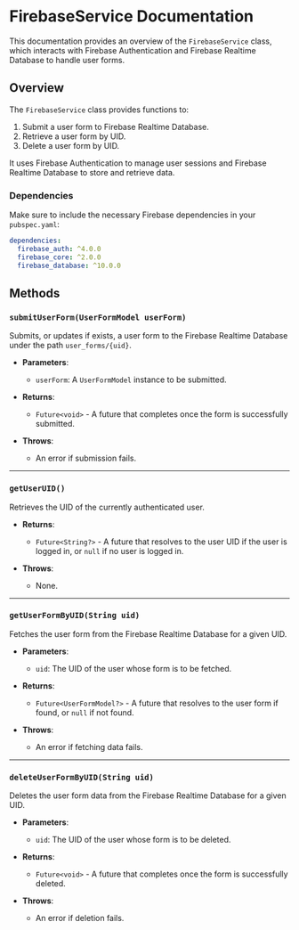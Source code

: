 # FirebaseService Documentation

This documentation provides an overview of the `FirebaseService` class, which interacts with Firebase Authentication and Firebase Realtime Database to handle user forms.

## Overview

The `FirebaseService` class provides functions to:
1. Submit a user form to Firebase Realtime Database.
2. Retrieve a user form by UID.
3. Delete a user form by UID.

It uses Firebase Authentication to manage user sessions and Firebase Realtime Database to store and retrieve data.

### Dependencies

Make sure to include the necessary Firebase dependencies in your `pubspec.yaml`:

```yaml
dependencies:
  firebase_auth: ^4.0.0
  firebase_core: ^2.0.0
  firebase_database: ^10.0.0
  ```
## Methods

### `submitUserForm(UserFormModel userForm)`
Submits, or updates if exists, a user form to the Firebase Realtime Database under the path `user_forms/{uid}`.

- **Parameters**:
    - `userForm`: A `UserFormModel` instance to be submitted.

- **Returns**:
    - `Future<void>` - A future that completes once the form is successfully submitted.

- **Throws**:
    - An error if submission fails.

---

### `getUserUID()`
Retrieves the UID of the currently authenticated user.

- **Returns**:
    - `Future<String?>` - A future that resolves to the user UID if the user is logged in, or `null` if no user is logged in.

- **Throws**:
    - None.

---

### `getUserFormByUID(String uid)`
Fetches the user form from the Firebase Realtime Database for a given UID.

- **Parameters**:
    - `uid`: The UID of the user whose form is to be fetched.

- **Returns**:
    - `Future<UserFormModel?>` - A future that resolves to the user form if found, or `null` if not found.

- **Throws**:
    - An error if fetching data fails.

---

### `deleteUserFormByUID(String uid)`
Deletes the user form data from the Firebase Realtime Database for a given UID.

- **Parameters**:
    - `uid`: The UID of the user whose form is to be deleted.

- **Returns**:
    - `Future<void>` - A future that completes once the form is successfully deleted.

- **Throws**:
    - An error if deletion fails.


